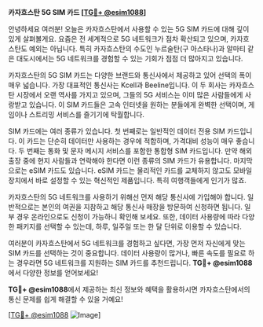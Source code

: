 **카자흐스탄 5G SIM 카드 [[TG💪+ @esim1088](https://t.me/s/esim1088)]**

안녕하세요 여러분! 오늘은 카자흐스탄에서 사용할 수 있는 5G SIM 카드에 대해 깊이 있게 살펴볼게요. 요즘은 전 세계적으로 5G 네트워크가 점차 확산되고 있으며, 카자흐스탄도 예외는 아닙니다. 특히 카자흐스탄의 수도인 누르술탄(구 아스타나)과 알마티 같은 대도시에서는 5G 네트워크를 경험할 수 있는 기회가 점점 더 많아지고 있습니다.

카자흐스탄의 5G SIM 카드는 다양한 브랜드와 통신사에서 제공하고 있어 선택의 폭이 매우 넓습니다. 가장 대표적인 통신사는 Kcell과 Beeline입니다. 이 두 회사는 카자흐스탄 시장에서 오랜 역사를 가지고 있으며, 그들의 5G 서비스는 이미 많은 사람들에게 사랑받고 있습니다. 이 SIM 카드들은 고속 인터넷을 원하는 분들에게 완벽한 선택이며, 게임이나 스트리밍 서비스를 즐기기에 탁월합니다.

SIM 카드에는 여러 종류가 있습니다. 첫 번째로는 일반적인 데이터 전용 SIM 카드입니다. 이 카드는 단순히 데이터만 사용하는 경우에 적합하며, 가격대비 성능이 매우 좋습니다. 두 번째는 통화 및 문자 메시지 서비스를 포함한 통합형 SIM 카드입니다. 만약 해외 출장 중에 현지 사람들과 연락해야 한다면 이런 종류의 SIM 카드가 유용합니다. 마지막으로는 eSIM 카드도 있습니다. eSIM 카드는 물리적인 카드를 교체하지 않고도 모바일 장치에서 바로 설정할 수 있는 혁신적인 제품입니다. 특히 여행객들에게 인기가 많죠.

카자흐스탄의 5G 네트워크를 사용하기 위해선 먼저 해당 통신사에 가입해야 합니다. 일반적으로는 본인의 여권을 지참하고 해당 통신사 매장을 방문하여 신청하면 됩니다. 일부 경우 온라인으로도 신청이 가능하니 확인해 보세요. 또한, 데이터 사용량에 따라 다양한 패키지를 선택할 수 있는데, 하루, 일주일 또는 한 달 단위로 이용할 수 있습니다.

여러분이 카자흐스탄에서 5G 네트워크를 경험하고 싶다면, 가장 먼저 자신에게 맞는 SIM 카드를 선택하는 것이 중요합니다. 데이터 사용량이 많거나, 빠른 속도를 필요로 하는 경우라면 5G 네트워크를 지원하는 SIM 카드를 추천드립니다. **TG💪+ @esim1088**에서 다양한 정보를 얻어보세요!

**TG💪+ @esim1088**에서 제공하는 최신 정보와 혜택을 활용하시면 카자흐스탄에서의 통신 문제를 쉽게 해결할 수 있을 거예요! 

[[TG💪+ @esim1088](https://t.me/s/esim1088) ![Image](https://i.postimg.cc/Y0z9fWf4/image.png)]